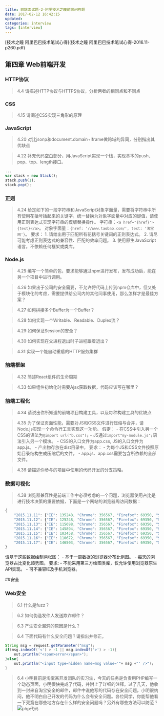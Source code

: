 ```yaml
---
title: 前端面试题-2-阿里技术之瞳前端问答题
date: 2017-02-12 16:42:15
updated: 
categories: interview
tags: [interview]
---
```


[技术之瞳 阿里巴巴技术笔试心得](技术之瞳 阿里巴巴技术笔试心得-2016.11-p260.pdf)

## 第四章 Web前端开发
### HTTP协议
> 4.4 请描述HTTP协议与HTTPS协议，分析两者的相同点和不同点


### CSS
> 4.15 请阐述CSS实现三角形的原理


### JavaScript
> 4.20 对比jsonp和document.domain+iframe做跨域的异同，分别指出其优缺点

> 4.22 补充代码空白部分，用JavaScript实现一个栈，实现基本的push、pop、top、length接口。
```js
...
var stack = new Stack();
stack.push(1);
stack.pop();
```

### 正则
> 4.24 给定如下的一段字符串和JavaScript对象字面量，需要将字符串中所有使用花括号括起来的关键字，统一替换为对象字面量中对应的键值，请使用正则表达式实现字符串的模版替换操作。
字符串：`<a href="{href}">{text}</a>`。
对象字面量：`{href: '//www.taobao.com/', text: '淘宝网'}`。
要求：
    1. 请给出用于匹配所有花括号关键词的正则表达式。
    2. 请尽可能考虑正则表达式的兼容性、匹配的效率问题。
    3. 使用原生JavaScript语言，不依赖任何框架或类库。


### Node.js
> 4.25 编写一个简单的包，要求能够通过npm进行发布，发布成功后，能在另一个项目中进行调用。

> 4.26 如果出于公司的安全需要，不允许将代码上传到npm仓库中，但又处于模块化的考虑，需要提供给公司内的其他同事使用，那么怎样才是最佳方案？

> 4.27 如何拼接多个Buffer为一个Buffer？

> 4.28 如何实现一个Writable、Readable、Duplex流？

> 4.29 如何保证Session的安全？

> 4.30 如何实现在父进程退出时子进程跟着退出？

> 4.31 实现一个能自动重启的HTTP服务集群

### 前端框架
> 4.32 简述React组件的生命周期

> 4.33 如果组件初始化时需要Ajax获取数据，代码应该写在哪里？

### 前端工程化
> 4.34 请说出你所知道的前端项目构建工具，以及每种构建工具的优缺点

> 4.35 为了保证页面性能，需要对JS和CSS文件进行压缩与合并，请Node.js实现一个命令行工具实现这一功能。
假定：
    - 在CSS中引入另一个CSS的语法为`@import url("b.css");`
    - JS通过`import"my-module.js";`语法引入另一个模块。
    - CSS的入口文件为app.css, JS的入口文件为app.js。
    - 产出物存放在dist目录中。
要求：
    - 为每个JS和CSS文件按照原始目录结构生成压缩后的文件。
    - app.js、app.css需要包含所依赖的全部文件。

> 4.36 请描述你参与的项目中使用的代码开发的分支策略。

### 数据可视化
> 4.38 浏览器兼容性是前端工作中必须考虑的一个问题，浏览器使用占比是进行技术决策的重要依据，下面是一个网站的浏览器周访问数据：
```js
{
    "2015.11.11": {"IE": 135248, "Chrome": 356567, "Firefox": 69350, "Safri": "32876"},
    "2015.11.12": {"IE": 125248, "Chrome": 356567, "Firefox": 69350, "Safri": "32876"},
    "2015.11.13": {"IE": 115698, "Chrome": 356567, "Firefox": 69350, "Safri": "32876"},
    "2015.11.14": {"IE": 145894, "Chrome": 356567, "Firefox": 69350, "Safri": "32876"},
    "2015.11.15": {"IE": 103458, "Chrome": 356567, "Firefox": 69350, "Safri": "32876"},
    "2015.11.16": {"IE": 110672, "Chrome": 356567, "Firefox": 69350, "Safri": "32876"},
    "2015.11.17": {"IE": 146503, "Chrome": 356567, "Firefox": 69350, "Safri": "32876"}
}
```
请基于这些数据绘制两张图：
    - 基于一周数据的浏览器分布比例图。
    - 每天的浏览器占比变化趋势图。
要求:
    - 不能采用第三方绘图类库，仅允许使用浏览器原生API实现。
    - 可不兼容IE及手机浏览器。

##安全
### Web安全
> 6.1 什么是fuzz？

> 6.2 如何伪造发件人发送欺诈邮件？

> 6.3 产生安全漏洞的原因是什么？

> 6.4 下面代码有什么安全问题？请指出并修正。
```java
String msg = request.getParameter("msg");
if(msg.indexOf('<') > -1 || msg.indexOf('>') > -1){
    out.println("<span>error</span>");
}else{
    out.println("<input type=hidden name=msg value='"+ msg +"' />");
}
```

> 6.4 小明目前是淘宝某开发团队的实习生，今天的任务是负责用PHP编写一个动态页面，小明很快完成了代码，并附上了详细的注释。过了几天，他收到一封来自淘宝安全的邮件，邮件中说他写的代码存在安全问题。小明很纳闷，他不明白自己开发的代码为什么会有安全问题。各位同学，你能帮他看一下究竟在哪些地方存在什么样的安全问题吗？另外有哪些方法可以防范？
![php代码](1.png)